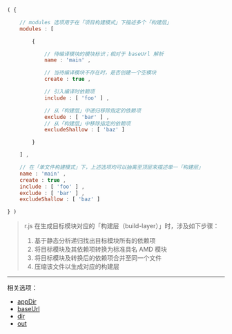 ```js
( {

    // modules 选项用于在「项目构建模式」下描述多个「构建层」
    modules : [

        {

            // 待编译模块的模块标识；相对于 baseUrl 解析
            name : 'main' ,

            // 当待编译模块不存在时，是否创建一个空模块
            create : true ,

            // 引入编译时依赖项
            include : [ 'foo' ] ,

            // 从「构建层」中递归移除指定的依赖项
            exclude : [ 'bar' ] ,
            // 从「构建层」中移除指定的依赖项
            excludeShallow : [ 'baz' ]

        }

    ] ,

    // 在「单文件构建模式」下，上述选项均可以抽离至顶层来描述单一「构建层」
    name : 'main' ,
    create : true ,
    include : [ 'foo' ] ,
    exclude : [ 'bar' ] ,
    excludeShallow : [ 'baz' ]

} )
```

> r.js 在生成目标模块对应的「构建层（build-layer）」时，涉及如下步骤：
>
> 1. 基于静态分析递归找出目标模块所有的依赖项
> 2. 将目标模块及其依赖项转换为标准具名 AMD 模块
> 3. 将目标模块及转换后的依赖项合并至同一个文件
> 4. 压缩该文件以生成对应的构建层

---

相关选项：

- [appDir](./appDir.md)
- [baseUrl](./baseUrl.md)
- [dir](./dir.md)
- [out](./out.md)
